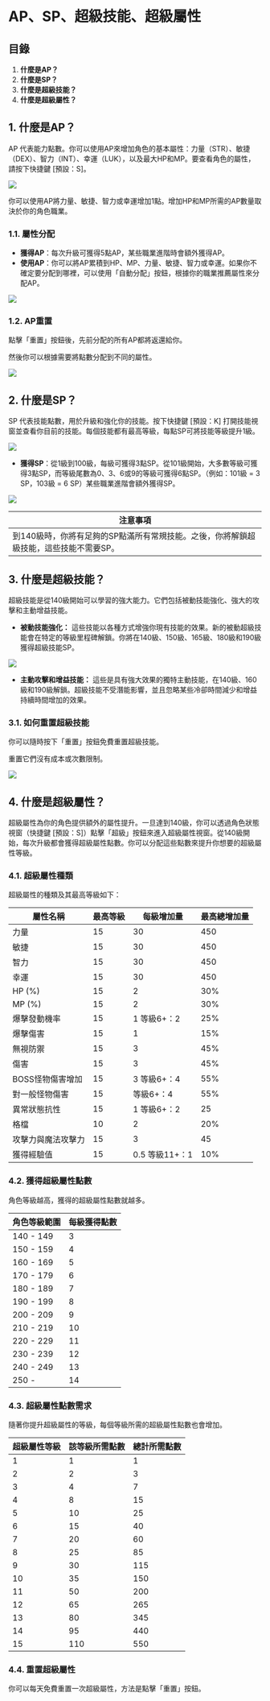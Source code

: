 # AP、SP、超級技能、超級屬性

## 目錄

1. **什麼是AP？**
2. **什麼是SP？**
3. **什麼是超級技能？**
4. **什麼是超級屬性？**

## 1. 什麼是AP？

AP 代表能力點數。你可以使用AP來增加角色的基本屬性：力量（STR）、敏捷（DEX）、智力（INT）、幸運（LUK），以及最大HP和MP。要查看角色的屬性，請按下快捷鍵 \[預設：S]。

![](../../../.gitbook/assets/image_1747236301315_830.png)

你可以使用AP將力量、敏捷、智力或幸運增加1點。增加HP和MP所需的AP數量取決於你的角色職業。

### 1.1. 屬性分配

* **獲得AP**：每次升級可獲得5點AP，某些職業進階時會額外獲得AP。
* **使用AP**：你可以將AP累積到HP、MP、力量、敏捷、智力或幸運。如果你不確定要分配到哪裡，可以使用「自動分配」按鈕，根據你的職業推薦屬性來分配AP。

![](../../../.gitbook/assets/image_1747236301315_731.png)

### 1.2. AP重置

點擊「重置」按鈕後，先前分配的所有AP都將返還給你。

然後你可以根據需要將點數分配到不同的屬性。

![](../../../.gitbook/assets/image_1747236301315_311.png)

## 2. 什麼是SP？

SP 代表技能點數，用於升級和強化你的技能。按下快捷鍵 \[預設：K] 打開技能視窗並查看你目前的技能。每個技能都有最高等級，每點SP可將技能等級提升1級。

![](../../../.gitbook/assets/image_1747236301315_175.png)

* **獲得SP**：從1級到100級，每級可獲得3點SP。從101級開始，大多數等級可獲得3點SP，而等級尾數為0、3、6或9的等級可獲得6點SP。（例如：101級 = 3 SP，103級 = 6 SP）某些職業進階會額外獲得SP。

![](../../../.gitbook/assets/image_1747236301316_95.png)

| 注意事項                                           |
| ---------------------------------------------- |
| 到140級時，你將有足夠的SP點滿所有常規技能。之後，你將解鎖超級技能，這些技能不需要SP。 |

## 3. 什麼是超級技能？

超級技能是從140級開始可以學習的強大能力。它們包括被動技能強化、強大的攻擊和主動增益技能。

* **被動技能強化：** 這些技能以各種方式增強你現有技能的效果。新的被動超級技能會在特定的等級里程碑解鎖。你將在140級、150級、165級、180級和190級獲得超級技能SP。

![](../../../.gitbook/assets/image_1747236301316_57.png)

* **主動攻擊和增益技能：** 這些是具有強大效果的獨特主動技能，在140級、160級和190級解鎖。超級技能不受潛能影響，並且忽略某些冷卻時間減少和增益持續時間增加的效果。

### 3.1. 如何重置超級技能

你可以隨時按下「重置」按鈕免費重置超級技能。

重置它們沒有成本或次數限制。

![](../../../.gitbook/assets/image_1747236301316_716.png)

## 4. 什麼是超級屬性？

超級屬性為你的角色提供額外的屬性提升。一旦達到140級，你可以透過角色狀態視窗（快捷鍵 \[預設：S]）點擊「超級」按鈕來進入超級屬性視窗。從140級開始，每次升級都會獲得超級屬性點數。你可以分配這些點數來提升你想要的超級屬性等級。

### 4.1. 超級屬性種類

超級屬性的種類及其最高等級如下：

| 屬性名稱       | 最高等級 | 每級增加量       | 最高總增加量 |
| ---------- | ---- | ----------- | ------ |
| 力量         | 15   | 30          | 450    |
| 敏捷         | 15   | 30          | 450    |
| 智力         | 15   | 30          | 450    |
| 幸運         | 15   | 30          | 450    |
| HP (%)     | 15   | 2           | 30%    |
| MP (%)     | 15   | 2           | 30%    |
| 爆擊發動機率     | 15   | 1 等級6+：2    | 25%    |
| 爆擊傷害       | 15   | 1           | 15%    |
| 無視防禦       | 15   | 3           | 45%    |
| 傷害         | 15   | 3           | 45%    |
| BOSS怪物傷害增加 | 15   | 3 等級6+：4    | 55%    |
| 對一般怪物傷害    | 15   | 等級6+：4      | 55%    |
| 異常狀態抗性     | 15   | 1 等級6+：2    | 25     |
| 格檔         | 10   | 2           | 20%    |
| 攻擊力與魔法攻擊力  | 15   | 3           | 45     |
| 獲得經驗值      | 15   | 0.5 等級11+：1 | 10%    |

### 4.2. 獲得超級屬性點數

角色等級越高，獲得的超級屬性點數就越多。

| 角色等級範圍    | 每級獲得點數 |
| --------- | ------ |
| 140 - 149 | 3      |
| 150 - 159 | 4      |
| 160 - 169 | 5      |
| 170 - 179 | 6      |
| 180 - 189 | 7      |
| 190 - 199 | 8      |
| 200 - 209 | 9      |
| 210 - 219 | 10     |
| 220 - 229 | 11     |
| 230 - 239 | 12     |
| 240 - 249 | 13     |
| 250 -     | 14     |

### 4.3. 超級屬性點數需求

隨著你提升超級屬性的等級，每個等級所需的超級屬性點數也會增加。

| 超級屬性等級 | 該等級所需點數 | 總計所需點數 |
| ------ | ------- | ------ |
| 1      | 1       | 1      |
| 2      | 2       | 3      |
| 3      | 4       | 7      |
| 4      | 8       | 15     |
| 5      | 10      | 25     |
| 6      | 15      | 40     |
| 7      | 20      | 60     |
| 8      | 25      | 85     |
| 9      | 30      | 115    |
| 10     | 35      | 150    |
| 11     | 50      | 200    |
| 12     | 65      | 265    |
| 13     | 80      | 345    |
| 14     | 95      | 440    |
| 15     | 110     | 550    |

### 4.4. 重置超級屬性

你可以每天免費重置一次超級屬性，方法是點擊「重置」按鈕。
